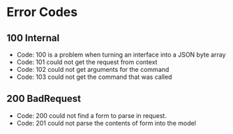 # Error Codes

## 100 Internal

* Code: 100 is a problem when turning an interface into a JSON byte array
* Code: 101 could not get the request from context
* Code: 102 could not get arguments for the command
* Code: 103 could not get the command that was called

## 200 BadRequest

* Code: 200 could not find a form to parse in request.
* Code: 201 could not parse the contents of form into the model
